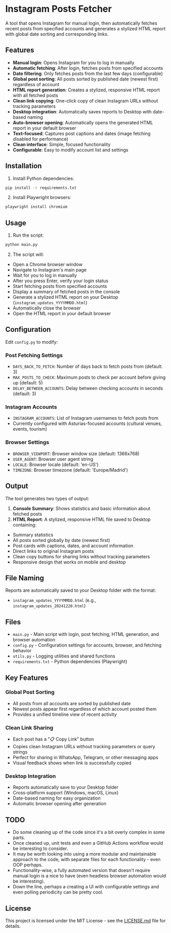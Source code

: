 # Instagram Posts Fetcher

A tool that opens Instagram for manual login, then automatically fetches recent posts from specified accounts and generates a stylized HTML report with global date sorting and corresponding links.

## Features

- **Manual login**: Opens Instagram for you to log in manually
- **Automatic fetching**: After login, fetches posts from specified accounts
- **Date filtering**: Only fetches posts from the last few days (configurable)
- **Global post sorting**: All posts sorted by published date (newest first) regardless of account
- **HTML report generation**: Creates a stylized, responsive HTML report with all fetched posts
- **Clean link copying**: One-click copy of clean Instagram URLs without tracking parameters
- **Desktop integration**: Automatically saves reports to Desktop with date-based naming
- **Auto-browser opening**: Automatically opens the generated HTML report in your default browser
- **Text-focused**: Captures post captions and dates (image fetching disabled for performance)
- **Clean interface**: Simple, focused functionality
- **Configurable**: Easy to modify account list and settings

## Installation

1. Install Python dependencies:
```bash
pip install -r requirements.txt
```

2. Install Playwright browsers:
```bash
playwright install chromium
```

## Usage

1. Run the script:
```bash
python main.py
```

2. The script will:
- Open a Chrome browser window
- Navigate to Instagram's main page
- Wait for you to log in manually
- After you press Enter, verify your login status
- Start fetching posts from specified accounts
- Display a summary of fetched posts in the console
- Generate a stylized HTML report on your Desktop (`instagram_updates_YYYYMMDD.html`)
- Automatically close the browser
- Open the HTML report in your default browser

## Configuration

Edit `config.py` to modify:

### Post Fetching Settings
- `DAYS_BACK_TO_FETCH`: Number of days back to fetch posts from (default: 3)
- `MAX_POSTS_TO_CHECK`: Maximum posts to check per account before giving up (default: 5)
- `DELAY_BETWEEN_ACCOUNTS`: Delay between checking accounts in seconds (default: 3)

### Instagram Accounts
- `INSTAGRAM_ACCOUNTS`: List of Instagram usernames to fetch posts from
- Currently configured with Asturias-focused accounts (cultural venues, events, tourism)

### Browser Settings
- `BROWSER_VIEWPORT`: Browser window size (default: 1366x768)
- `USER_AGENT`: Browser user agent string
- `LOCALE`: Browser locale (default: 'en-US')
- `TIMEZONE`: Browser timezone (default: 'Europe/Madrid')

## Output

The tool generates two types of output:

1. **Console Summary**: Shows statistics and basic information about fetched posts
2. **HTML Report**: A stylized, responsive HTML file saved to Desktop containing:
- Summary statistics
- All posts sorted globally by date (newest first)
- Post cards with captions, dates, and account information
- Direct links to original Instagram posts
- Clean copy buttons for sharing links without tracking parameters
- Responsive design that works on mobile and desktop

## File Naming

Reports are automatically saved to your Desktop folder with the format:
- `instagram_updates_YYYYMMDD.html` (e.g., `instagram_updates_20241220.html`)

## Files

- `main.py` - Main script with login, post fetching, HTML generation, and browser automation
- `config.py` - Configuration settings for accounts, browser, and fetching behavior
- `utils.py` - Logging utilities and shared functions
- `requirements.txt` - Python dependencies (Playwright)

## Key Features

### Global Post Sorting
- All posts from all accounts are sorted by published date
- Newest posts appear first regardless of which account posted them
- Provides a unified timeline view of recent activity

### Clean Link Sharing
- Each post has a "📋 Copy Link" button
- Copies clean Instagram URLs without tracking parameters or query strings
- Perfect for sharing in WhatsApp, Telegram, or other messaging apps
- Visual feedback shows when link is successfully copied

### Desktop Integration
- Reports automatically save to your Desktop folder
- Cross-platform support (Windows, macOS, Linux)
- Date-based naming for easy organization
- Automatic browser opening after generation

## TODO

- Do some cleaning up of the code since it's a bit overly complex in some parts.
- Once cleaned up, unit tests and even a GitHub Actions workflow would be interesting to consider.
- It may be worth looking into using a more modular and maintainable approach to the code, with separate files for each functionality - even OOP perhaps.
- Functionality-wise, a fully automated version that doesn't require manual login is a nice to have (even headless browser automation would be interesting).
- Down the line, perhaps a creating a UI with configurable settings and even polling periodicity can be pretty cool.

## License

This project is licensed under the MIT License - see the [LICENSE.md](LICENSE.md) file for details.